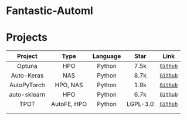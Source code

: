 # Fantastic-Automl



# Projects

|   Project    |    Type     | Language |   Star   |                        Link                         |
| :----------: | :---------: | :------: | :------: | :-------------------------------------------------: |
|    Optuna    |     HPO     |  Python  |   7.5k   |    [`Github`](https://github.com/optuna/optuna)     |
|  Auto-Keras  |     NAS     |  Python  |   8.7k   | [`Github`](https://github.com/keras-team/autokeras) |
| AutoPyTorch  |  HPO, NAS   |  Python  |   1.9k   | [`Github`](https://github.com/automl/Auto-PyTorch)  |
| auto-sklearn |     HPO     |  Python  |   6.7k   | [`Github`](https://github.com/automl/auto-sklearn)  |
|     TPOT     | AutoFE, HPO |  Python  | LGPL-3.0 |     [`Github`](https://github.com/rhiever/tpot)     |
|              |             |          |          |                                                     |
|              |             |          |          |                                                     |
